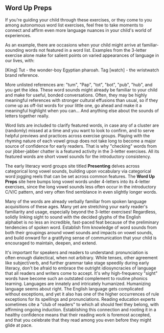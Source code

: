 ## Word Up Preps

If you're guiding your child through these exercises, or they come to you among autonomous word list exercises, feel free to take moments to connect and affirm even more language nuances in your child's world of experiences.

As an example, there are occasions when your child might arrive at familiar-sounding words not featured in a word list. Examples from the 3-letter exercise alone make for salient points on varied appearances of language in our lives, with:

[King] Tut - the wonder-boy Egyptian pharoah. 
Tag [watch] - the wristwatch brand reference.

More unlisted references are: "tum", "Pap", "tot", "bot", "pub", "hub", and you get the idea. These word sounds might already be familiar to your child and make for useful, bonded conversations. Often, they may be highly meaningful references with stronger cultural effusions than usual, so if they come up as off-list words for your little one, go ahead and make it a meaningful highlight when you can... And anything else about the sounds of letters together really. 

Word lists are included to clarify featured words, in case any of a cluster are (randomly) missed at a time and you want to look to confirm, and to serve helpful previews and practices across exercise groups. Playing with the rhyming nature of each vowel group does not take long to become a major source of confidence for early readers. That is why "checking" words from our jibber-jabber chatter is a featured activity in the 3-letter exercises. All its featured words are short vowel sounds for the introductory consistency. 

The early literacy word groups site titled **Presenting** delves across categorical long vowel sounds, building upon vocabulary via categorical word jogging reels that can be set across common features. The **Word Up Preps** site here bumps long vowel words under 4-letters into its 4-letter exercises, since the long vowel sounds less often occur in the introductory C/V/C pattern, and very often find semblance in even slightly longer words. 

Many of the words are already verbally familiar from spoken language acquisitions of these ages. Many yet are stretching your early reader's familiarity and usage, especially beyond the 3-letter exercises! Regardless, solidly linking sight to sound with the decided glyphs of the English alphabet is no less an incredible, fast-paced feat because of the preliminary tendencies of spoken word. Establish firm knowledge of word sounds from both their groupings around vowel sounds and impacts on vowel sounds, and build onward for a gratifying sense of communication that your child is encouraged to maintain, deepen, and extend.

It's important for speakers and readers to understand: pronunciation is often enough dialectical, when not arbitrary. While tenses, other agreement like subject/verb, and further grammar take stage speedily during early literacy, don't be afraid to embrace the outright idiosyncracies of language that all readers and writers come to accept. It's why high-frequency "sight" words have become such an outstated complement to routine phonics learning. Languages are innately and intricately humanized. Humanizing language seems about right. The English language gets complicated without exceptions, and yet it also has one of the higher occurrences of rule exceptions for its spellings and pronunciations. Reading education experts sometimes cite a "club of readers" to which all should feel they belong, with affirming ongoing induction. Establishing this connection and rooting it in a healthy confidence means that their reading work is foremost accepted, and that you celebrate that they read among you even before they might glide at pace. 
